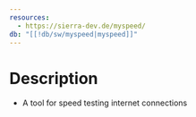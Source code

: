 ```yaml
---
resources:
  - https://sierra-dev.de/myspeed/
db: "[[!db/sw/myspeed|myspeed]]"
---
```

# Description
- A tool for speed testing internet connections